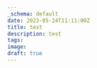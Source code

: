```yaml
---
_schema: default
date: 2023-05-24T11:11:00Z
title: test
description: test
tags:
image:
draft: true
---
```

